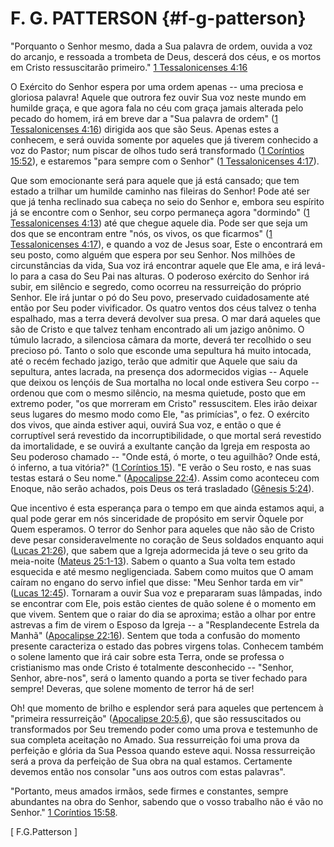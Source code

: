 # F. G. PATTERSON {#f-g-patterson}

&quot;Porquanto o Senhor mesmo, dada a Sua palavra de ordem, ouvida a voz do arcanjo, e ressoada a trombeta de Deus, descerá dos céus, e os mortos em Cristo ressuscitarão primeiro.&quot; [1 Tessalonicenses 4:16](http://bibliaonline.com.br/acf/1ts/4/16)

O Exército do Senhor espera por uma ordem apenas -- uma preciosa e gloriosa palavra! Aquele que outrora fez ouvir Sua voz neste mundo em humilde graça, e que agora fala no céu com graça jamais alterada pelo pecado do homem, irá em breve dar a &quot;Sua palavra de ordem&quot; ([1 Tessalonicenses 4:16](http://bibliaonline.com.br/acf/1ts/4/16)) dirigida aos que são Seus. Apenas estes a conhecem, e será ouvida somente por aqueles que já tiverem conhecido a voz do Pastor; num piscar de olhos tudo será transformado ([1 Coríntios 15:52](http://bibliaonline.com.br/acf/1co/15/52)), e estaremos &quot;para sempre com o Senhor&quot; ([1 Tessalonicenses 4:17](http://bibliaonline.com.br/acf/1ts/4/17)).

Que som emocionante será para aquele que já está cansado; que tem estado a trilhar um humilde caminho nas fileiras do Senhor! Pode até ser que já tenha reclinado sua cabeça no seio do Senhor e, embora seu espírito já se encontre com o Senhor, seu corpo permaneça agora &quot;dormindo&quot; ([1 Tessalonicenses 4:13](http://bibliaonline.com.br/acf/1ts/4/13)) até que chegue aquele dia. Pode ser que seja um dos que se encontram entre &quot;nós, os vivos, os que ficarmos&quot; ([1 Tessalonicenses 4:17](http://bibliaonline.com.br/acf/1ts/4/17)), e quando a voz de Jesus soar, Este o encontrará em seu posto, como alguém que espera por seu Senhor. Nos milhões de circunstâncias da vida, Sua voz irá encontrar aquele que Ele ama, e irá levá-lo para a casa do Seu Pai nas alturas. O poderoso exército do Senhor irá subir, em silêncio e segredo, como ocorreu na ressurreição do próprio Senhor. Ele irá juntar o pó do Seu povo, preservado cuidadosamente até então por Seu poder vivificador. Os quatro ventos dos céus talvez o tenha espalhado, mas a terra deverá devolver sua presa. O mar dará aqueles que são de Cristo e que talvez tenham encontrado ali um jazigo anônimo. O túmulo lacrado, a silenciosa câmara da morte, deverá ter recolhido o seu precioso pó. Tanto o solo que esconde uma sepultura há muito intocada, até o recém fechado jazigo, terão que admitir que Aquele que saiu da sepultura, antes lacrada, na presença dos adormecidos vigias -- Aquele que deixou os lençóis de Sua mortalha no local onde estivera Seu corpo -- ordenou que com o mesmo silêncio, na mesma quietude, posto que em extremo poder, &quot;os que morreram em Cristo&quot; ressuscitem. Eles irão deixar seus lugares do mesmo modo como Ele, &quot;as primícias&quot;, o fez. O exército dos vivos, que ainda estiver aqui, ouvirá Sua voz, e então o que é corruptível será revestido da incorruptibilidade, o que mortal será revestido da imortalidade, e se ouvirá a exultante canção da Igreja em resposta ao Seu poderoso chamado -- &quot;Onde está, ó morte, o teu aguilhão? Onde está, ó inferno, a tua vitória?&quot; ([1 Coríntios 15](http://bibliaonline.com.br/acf/1co/15)). &quot;E verão o Seu rosto, e nas suas testas estará o Seu nome.&quot; ([Apocalipse 22:4](http://bibliaonline.com.br/acf/ap/22/4)). Assim como aconteceu com Enoque, não serão achados, pois Deus os terá trasladado ([Gênesis 5:24](http://bibliaonline.com.br/acf/gn/5/24)).

Que incentivo é esta esperança para o tempo em que ainda estamos aqui, a qual pode gerar em nós sinceridade de propósito em servir Òquele por Quem esperamos. O terror do Senhor para aqueles que não são de Cristo deve pesar consideravelmente no coração de Seus soldados enquanto aqui ([Lucas 21:26](http://bibliaonline.com.br/acf/lc/21/26)), que sabem que a Igreja adormecida já teve o seu grito da meia-noite ([Mateus 25:1-13](http://bibliaonline.com.br/acf/mt/25/1-13)). Sabem o quanto a Sua volta tem estado esquecida e até mesmo negligenciada. Sabem como muitos que O amam caíram no engano do servo infiel que disse: &quot;Meu Senhor tarda em vir&quot; ([Lucas 12:45](http://bibliaonline.com.br/acf/lc/12/45)). Tornaram a ouvir Sua voz e prepararam suas lâmpadas, indo se encontrar com Ele, pois estão cientes de quão solene é o momento em que vivem. Sentem que o raiar do dia se aproxima; estão a olhar por entre astrevas a fim de virem o Esposo da Igreja -- a &quot;Resplandecente Estrela da Manhã&quot; ([Apocalipse 22:16](http://bibliaonline.com.br/acf/ap/22/16)). Sentem que toda a confusão do momento presente caracteriza o estado das pobres virgens tolas. Conhecem também o solene lamento que irá cair sobre esta Terra, onde se professa o cristianismo mas onde Cristo é totalmente desconhecido -- &quot;Senhor, Senhor, abre-nos&quot;, será o lamento quando a porta se tiver fechado para sempre! Deveras, que solene momento de terror há de ser!

Oh! que momento de brilho e esplendor será para aqueles que pertencem à &quot;primeira ressurreição&quot; ([Apocalipse 20:5,6](http://bibliaonline.com.br/acf/ap/20/5,6)), que são ressuscitados ou transformados por Seu tremendo poder como uma prova e testemunho de sua completa aceitação no Amado. Sua ressurreição foi uma prova da perfeição e glória da Sua Pessoa quando esteve aqui. Nossa ressurreição será a prova da perfeição de Sua obra na qual estamos. Certamente devemos então nos consolar &quot;uns aos outros com estas palavras&quot;.

&quot;Portanto, meus amados irmãos, sede firmes e constantes, sempre abundantes na obra do Senhor, sabendo que o vosso trabalho não é vão no Senhor.&quot; [1 Coríntios 15:58](http://bibliaonline.com.br/acf/1co/15/58).

[ F.G.Patterson ]
